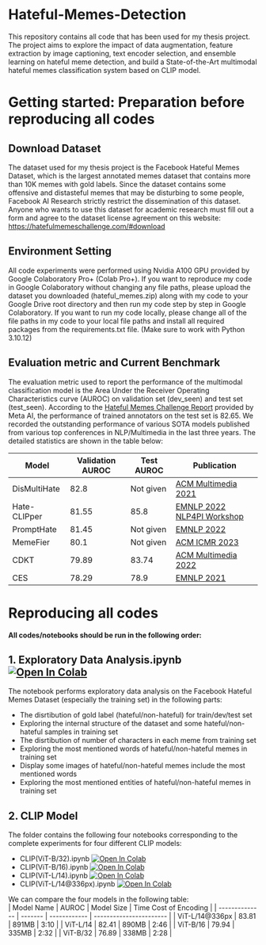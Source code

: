 # Hateful-Memes-Detection
This repository contains all code that has been used for my thesis project. The project aims to explore the impact of data augmentation, feature extraction by image captioning, text encoder selection, and ensemble learning on hateful meme detection, and build a State-of-the-Art multimodal hateful memes classification system based on CLIP model.

# Getting started: Preparation before reproducing all codes

## Download Dataset
The dataset used for my thesis project is the Facebook Hateful Memes Dataset, which is the largest annotated memes dataset that contains more than 10K memes with gold labels. Since the dataset contains some offensive and distasteful memes that may be disturbing to some people, Facebook AI Research strictly restrict the dissemination of this dataset. Anyone who wants to use this dataset for academic research must fill out a form and agree to the dataset license agreement on this website: https://hatefulmemeschallenge.com/#download

## Environment Setting
All code experiments were performed using Nvidia A100 GPU provided by Google Colaboratory Pro+ (Colab Pro+). If you want to reproduce my code in Google Colaboratory without changing any file paths, please upload the dataset you downloaded (hateful_memes.zip) along with my code to your Google Drive root directory and then run my code step by step in Google Colaboratory. If you want to run my code locally, please change all of the file paths in my code to your local file paths and install all required packages from the requirements.txt file. (Make sure to work with Python 3.10.12)

## Evaluation metric and Current Benchmark
The evaluation metric used to report the performance of the multimodal classification model is the Area Under the Receiver Operating Characteristics curve (AUROC) on validation set (dev_seen) and test set (test_seen). According to the [Hateful Memes Challenge Report](https://ai.facebook.com/blog/hateful-memes-challenge-and-data-set/) provided by Meta AI, the performance of trained annotators on the test set is 82.65. We recorded the outstanding performance of various SOTA models published from various top conferences in NLP/Multimedia in the last three years. The detailed statistics are shown in the table below:

|    Model     |  Validation AUROC  |  Test AUROC  |     Publication     |
| ------------ | ------------------ | ------------ | ------------------- |
| DisMultiHate |        82.8        |  Not given   | [ACM Multimedia 2021](https://dl.acm.org/doi/10.1145/3474085.3475625) |
| Hate-CLIPper |        81.55       |    85.8      | [EMNLP 2022 NLP4PI Workshop](https://aclanthology.org/2022.nlp4pi-1.20/) |
|  PromptHate  |        81.45       |  Not given   | [EMNLP 2022](https://aclanthology.org/2022.emnlp-main.22/) |
|   MemeFier   |        80.1        |  Not given   | [ACM ICMR 2023](https://dl.acm.org/doi/abs/10.1145/3591106.3592254) |
|     CDKT     |        79.89       |    83.74     | [ACM Multimedia 2022](https://dl.acm.org/doi/abs/10.1145/3503161.3548255) |
|     CES      |        78.29       |    78.9      | [EMNLP 2021](https://aclanthology.org/2021.emnlp-main.738/) |

# Reproducing all codes
**All codes/notebooks should be run in the following order:**

## 1. Exploratory Data Analysis.ipynb  [![Open In Colab](https://colab.research.google.com/assets/colab-badge.svg)](https://colab.research.google.com/drive/17zDK84NRg_9ZNYcrgdYeZE6CibihY-Bq)
The notebook performs exploratory data analysis on the Facebook Hateful Memes Dataset (especially the training set) in the following parts:
- The disrtibution of gold label (hateful/non-hateful) for train/dev/test set
- Exploring the internal structure of the dataset and some hateful/non-hateful samples in training set
- The disrtibution of number of characters in each meme from training set
- Exploring the most mentioned words of hateful/non-hateful memes in training set
- Display some images of hateful/non-hateful memes include the most mentioned words
- Exploring the most mentioned entities of hateful/non-hateful memes in training set

## 2. CLIP Model  
The folder contains the following four notebooks corresponding to the complete experiments for four different CLIP models:  
- CLIP(ViT-B/32).ipynb  [![Open In Colab](https://colab.research.google.com/assets/colab-badge.svg)](https://colab.research.google.com/drive/1js683AnC-r0dlxn7khlDZV7C6rclCOhN)
- CLIP(ViT-B/16).ipynb  [![Open In Colab](https://colab.research.google.com/assets/colab-badge.svg)](https://colab.research.google.com/drive/1MzbgFUcyMI_zrtFwCWVTfbVXFOV3cHxM)
- CLIP(ViT-L/14).ipynb  [![Open In Colab](https://colab.research.google.com/assets/colab-badge.svg)](https://colab.research.google.com/drive/1IEwz53Dn4qmE3R3WngCtYyIKzOPX77JG)
- CLIP(ViT-L/14@336px).ipynb  [![Open In Colab](https://colab.research.google.com/assets/colab-badge.svg)](https://colab.research.google.com/drive/1NkA8TdIsofMHFJIXI-n6Ab3p1lVwr1It)  

We can compare the four models in the following table:  
|   Model Name   |  AUROC  |  Model Size  |  Time Cost of Encoding  |
| -------------- | ------- | ------------ | ----------------------- |
| ViT-L/14@336px |  83.81  |    891MB     |          3:10           |
|    ViT-L/14    |  82.41  |    890MB     |          2:46           |
|    ViT-B/16    |  79.94  |    335MB     |          2:32           |
|    ViT-B/32    |  76.89  |    338MB     |          2:28           |
